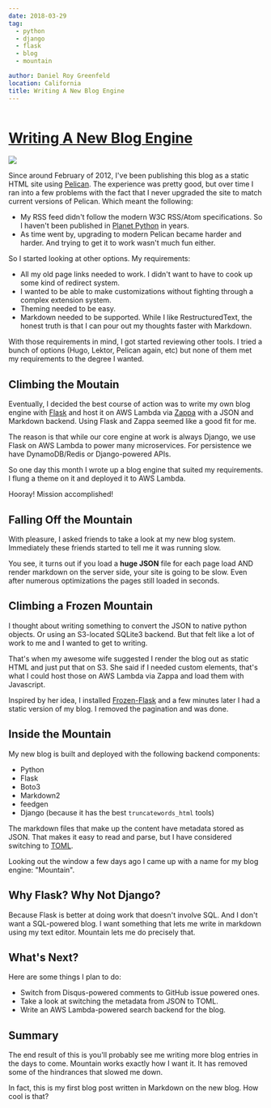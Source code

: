 ```yaml
---
date: 2018-03-29
tag:
  - python
  - django
  - flask
  - blog
  - mountain

author: Daniel Roy Greenfeld
location: California
title: Writing A New Blog Engine
---
```


<div class="twelve wide column">
  <h1 class="ui block header">
    <div class="content">
      <a href="/writing-new-blog-engine ">Writing A New Blog Engine</a>
    </div>
  </h1>
  <p>
    <img src="https://www.pydanny.com/static/EverestfromKalarPatarcrop.jpeg" />
  </p>
  <p>
    Since around February of 2012, I've been publishing this blog as a static
    HTML site using
    <a href="https://blog.getpelican.com/" target="_blank">Pelican</a>. The
    experience was pretty good, but over time I ran into a few problems with the
    fact that I never upgraded the site to match current versions of Pelican.
    Which meant the following:
  </p>
  <ul>
    <li>
      My RSS feed didn't follow the modern W3C RSS/Atom specifications. So I
      haven't been published in
      <a href="http://http://planetpython.org/" target="_blank"
        >Planet Python</a
      >
      in years.
    </li>
    <li>
      As time went by, upgrading to modern Pelican became harder and harder. And
      trying to get it to work wasn't much fun either.
    </li>
  </ul>
  <p>So I started looking at other options. My requirements:</p>
  <ul>
    <li>
      All my old page links needed to work. I didn't want to have to cook up
      some kind of redirect system.
    </li>
    <li>
      I wanted to be able to make customizations without fighting through a
      complex extension system.
    </li>
    <li>Theming needed to be easy.</li>
    <li>
      Markdown needed to be supported. While I like RestructuredText, the honest
      truth is that I can pour out my thoughts faster with Markdown.
    </li>
  </ul>
  <p>
    With those requirements in mind, I got started reviewing other tools. I
    tried a bunch of options (Hugo, Lektor, Pelican again, etc) but none of them
    met my requirements to the degree I wanted.
  </p>
  <h2 id="climbing-the-moutain">Climbing the Moutain</h2>
  <p>
    Eventually, I decided the best course of action was to write my own blog
    engine with <a href="http://flask.pocoo.org/" target="_blank">Flask</a> and
    host it on AWS Lambda via
    <a href="https://github.com/miserlou/zappa" target="_blank">Zappa</a> with a
    JSON and Markdown backend. Using Flask and Zappa seemed like a good fit for
    me.
  </p>
  <p>
    The reason is that while our core engine at work is always Django, we use
    Flask on AWS Lambda to power many microservices. For persistence we have
    DynamoDB/Redis or Django-powered APIs.
  </p>
  <p>
    So one day this month I wrote up a blog engine that suited my requirements.
    I flung a theme on it and deployed it to AWS Lambda.
  </p>
  <p>Hooray! Mission accomplished!</p>
  <h2 id="falling-off-the-mountain">Falling Off the Mountain</h2>
  <p>
    With pleasure, I asked friends to take a look at my new blog system.
    Immediately these friends started to tell me it was running slow.
  </p>
  <p>
    You see, it turns out if you load a <strong>huge JSON</strong> file for each
    page load AND render markdown on the server side, your site is going to be
    slow. Even after numerous optimizations the pages still loaded in seconds.
  </p>
  <h2 id="climbing-a-frozen-mountain">Climbing a Frozen Mountain</h2>
  <p>
    I thought about writing something to convert the JSON to native python
    objects. Or using an S3-located SQLite3 backend. But that felt like a lot of
    work to me and I wanted to get to writing.
  </p>
  <p>
    That's when my awesome wife suggested I render the blog out as static HTML
    and just put that on S3. She said if I needed custom elements, that's what I
    could host those on AWS Lambda via Zappa and load them with Javascript.
  </p>
  <p>
    Inspired by her idea, I installed
    <a href="http://pythonhosted.org/Frozen-Flask/" target="_blank"
      >Frozen-Flask</a
    >
    and a few minutes later I had a static version of my blog. I removed the
    pagination and was done.
  </p>
  <h2 id="inside-the-mountain">Inside the Mountain</h2>
  <p>
    My new blog is built and deployed with the following backend components:
  </p>
  <ul>
    <li>Python</li>
    <li>Flask</li>
    <li>Boto3</li>
    <li>Markdown2</li>
    <li>feedgen</li>
    <li>
      Django (because it has the best <code>truncatewords_html</code> tools)
    </li>
  </ul>
  <p>
    The markdown files that make up the content have metadata stored as JSON.
    That makes it easy to read and parse, but I have considered switching to
    <a href="https://en.m.wikipedia.org/wiki/TOML" target="_blank">TOML</a>.
  </p>
  <p>
    Looking out the window a few days ago I came up with a name for my blog
    engine: "Mountain".
  </p>
  <h2 id="why-flask-why-not-django">Why Flask? Why Not Django?</h2>
  <p>
    Because Flask is better at doing work that doesn't involve SQL. And I don't
    want a SQL-powered blog. I want something that lets me write in markdown
    using my text editor. Mountain lets me do precisely that.
  </p>
  <h2 id="whats-next">What's Next?</h2>
  <p>Here are some things I plan to do:</p>
  <ul>
    <li>Switch from Disqus-powered comments to GitHub issue powered ones.</li>
    <li>Take a look at switching the metadata from JSON to TOML.</li>
    <li>Write an AWS Lambda-powered search backend for the blog.</li>
  </ul>
  <h2 id="summary">Summary</h2>
  <p>
    The end result of this is you'll probably see me writing more blog entries
    in the days to come. Mountain works exactly how I want it. It has removed
    some of the hindrances that slowed me down.
  </p>
  <p>
    In fact, this is my first blog post written in Markdown on the new blog. How
    cool is that?
  </p>
  </div>
